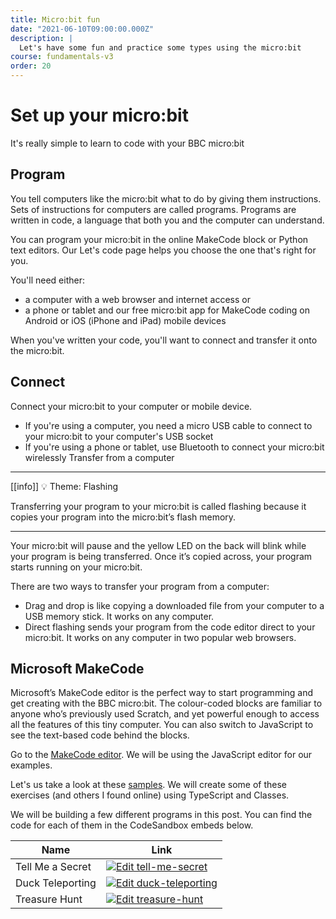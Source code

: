 ```yaml
---
title: Micro:bit fun
date: "2021-06-10T09:00:00.000Z"
description: |
  Let's have some fun and practice some types using the micro:bit
course: fundamentals-v3
order: 20
---
```


# Set up your micro:bit

It's really simple to learn to code with your BBC micro:bit

## Program

You tell computers like the micro:bit what to do by giving them instructions. Sets of instructions for computers are called programs. Programs are written in code, a language that both you and the computer can understand.

You can program your micro:bit in the online MakeCode block or Python text editors. Our Let's code page helps you choose the one that's right for you.

You'll need either:

- a computer with a web browser and internet access
  or
- a phone or tablet and our free micro:bit app for MakeCode coding on Android or iOS (iPhone and iPad) mobile devices

When you've written your code, you'll want to connect and transfer it onto the micro:bit.

## Connect

Connect your micro:bit to your computer or mobile device.

- If you're using a computer, you need a micro USB cable to connect to your micro:bit to your computer's USB socket
- If you're using a phone or tablet, use Bluetooth to connect your micro:bit wirelessly
  Transfer from a computer

---

[[info]]
:bulb: Theme: Flashing

Transferring your program to your micro:bit is called flashing because it copies your program into the micro:bit’s flash memory.

---

Your micro:bit will pause and the yellow LED on the back will blink while your program is being transferred. Once it’s copied across, your program starts running on your micro:bit.

There are two ways to transfer your program from a computer:

- Drag and drop is like copying a downloaded file from your computer to a USB memory stick. It works on any computer.
- Direct flashing sends your program from the code editor direct to your micro:bit. It works on any computer in two popular web browsers.

## Microsoft MakeCode

Microsoft’s MakeCode editor is the perfect way to start programming and get creating with the BBC micro:bit. The colour-coded blocks are familiar to anyone who’s previously used Scratch, and yet powerful enough to access all the features of this tiny computer. You can also switch to JavaScript to see the text-based code behind the blocks.

Go to the [MakeCode editor](https://makecode.microbit.org/). We will be using the JavaScript editor for our examples.

Let's us take a look at these [samples](https://microbit.org/get-started/home-learning/). We will create some of these exercises (and others I found online) using TypeScript and Classes.

We will be building a few different programs in this post. You can find the code for each of them in the CodeSandbox embeds below.

| Name             | Link                                                                                                                                                                               |
| ---------------- | ---------------------------------------------------------------------------------------------------------------------------------------------------------------------------------- |
| Tell Me a Secret | [![Edit tell-me-secret](https://codesandbox.io/static/img/play-codesandbox.svg)](https://codesandbox.io/s/tell-me-secret-ng1ko8?fontsize=14&hidenavigation=1&theme=dark)           |
| Duck Teleporting | [![Edit duck-teleporting](https://codesandbox.io/static/img/play-codesandbox.svg)](https://codesandbox.io/s/duck-teleporting-0v6kqb?fontsize=14&hidenavigation=1&theme=dark)       |
| Treasure Hunt    | [![Edit treasure-hunt](https://codesandbox.io/static/img/play-codesandbox.svg)](https://codesandbox.io/s/treasure-hunt-zurgu1?fontsize=14&hidenavigation=1&theme=dark&view=editor) |
